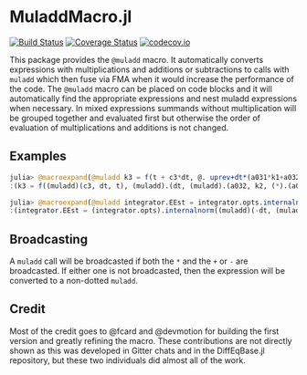 # MuladdMacro.jl

[![Build Status](https://github.com/SciML/MuladdMacro.jl/workflows/CI/badge.svg)](https://github.com/SciML/MuladdMacro.jl/actions?query=workflow%3ACI)
[![Coverage Status](https://coveralls.io/repos/github/JuliaDiffEq/MuladdMacro.jl/badge.svg?branch=master)](https://coveralls.io/github/JuliaDiffEq/MuladdMacro.jl?branch=master)
[![codecov.io](http://codecov.io/github/JuliaDiffEq/MuladdMacro.jl/coverage.svg?branch=master)](http://codecov.io/github/JuliaDiffEq/MuladdMacro.jl?branch=master)

This package provides the `@muladd` macro. It automatically converts expressions
with multiplications and additions or subtractions to calls with `muladd` which then fuse via
FMA when it would increase the performance of the code. The `@muladd` macro
can be placed on code blocks and it will automatically find the appropriate
expressions and nest muladd expressions when necessary. In mixed expressions summands without multiplication will be grouped together and evaluated first but otherwise the order of evaluation of multiplications and additions is not changed.

## Examples

```julia
julia> @macroexpand(@muladd k3 = f(t + c3*dt, @. uprev+dt*(a031*k1+a032*k2)))
:(k3 = f((muladd)(c3, dt, t), (muladd).(dt, (muladd).(a032, k2, (*).(a031, k1)), uprev)))

julia> @macroexpand(@muladd integrator.EEst = integrator.opts.internalnorm((update - dt*(bhat1*k1 + bhat4*k4 + bhat5*k5 + bhat6*k6 + bhat7*k7 + bhat10*k10))./ @. (integrator.opts.abstol+max(abs(uprev),abs(u))*integrator.opts.reltol)))
:(integrator.EEst = (integrator.opts).internalnorm((muladd)(-dt, (muladd)(bhat10, k10, (muladd)(bhat7, k7, (muladd)(bhat6, k6, (muladd)(bhat5, k5, (muladd)(bhat4, k4, bhat1 * k1))))), update) ./ (muladd).(max.(abs.(uprev), abs.(u)), (integrator.opts).reltol, (integrator.opts).abstol)))
```

## Broadcasting

A `muladd` call will be broadcasted if both the `*` and the `+` or `-` are broadcasted.
If either one is not broadcasted, then the expression will be converted to a
non-dotted `muladd`.

## Credit

Most of the credit goes to @fcard and @devmotion for building the first version
and greatly refining the macro. These contributions are not directly shown as
this was developed in Gitter chats and in the DiffEqBase.jl repository, but
these two individuals did almost all of the work.
